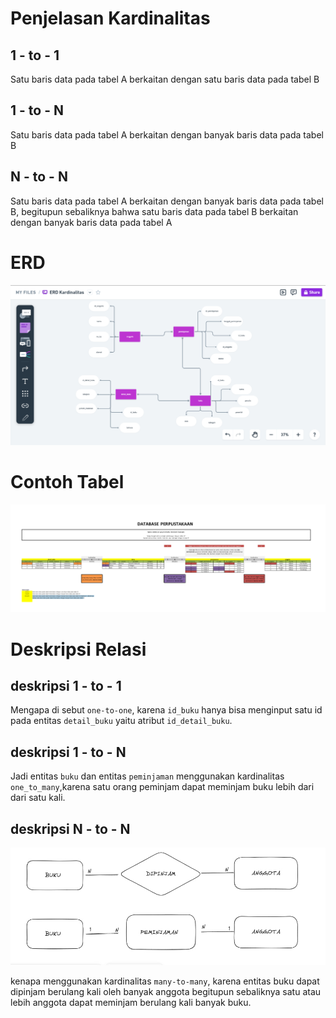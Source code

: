 # Penjelasan Kardinalitas
## 1 - to - 1
Satu baris data pada tabel A berkaitan dengan satu baris data pada tabel B
## 1 - to - N
Satu baris data pada tabel A berkaitan dengan banyak baris data pada tabel B
## N - to - N
Satu baris data pada tabel A berkaitan dengan banyak baris data pada tabel B, begitupun sebaliknya bahwa satu baris data pada tabel B berkaitan dengan banyak baris data pada tabel A
# ERD
![gambar](gambar/g1.png)
# Contoh Tabel
![gambar](gambar/g2.png)
# Deskripsi Relasi
## deskripsi 1 - to - 1
Mengapa di sebut `one-to-one`, karena `id_buku` hanya bisa menginput satu id pada entitas `detail_buku` yaitu atribut `id_detail_buku`.
## deskripsi 1 - to - N
Jadi entitas `buku` dan entitas `peminjaman` menggunakan kardinalitas `one_to_many`,karena satu orang peminjam dapat meminjam buku lebih dari dari satu kali. 
## deskripsi N - to - N
![gambar](gambar/g3.jpg)

kenapa menggunakan kardinalitas `many-to-many`, karena entitas buku dapat dipinjam berulang kali oleh banyak anggota begitupun sebaliknya satu atau lebih anggota dapat meminjam berulang kali banyak buku.
